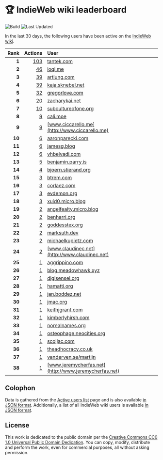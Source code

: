 # 🏆 IndieWeb wiki leaderboard

![Build](https://img.shields.io/github/actions/workflow/status/jgarber623/indieweb-wiki-leaderboard/build.yml?style=for-the-badge)
![Last Updated](https://img.shields.io/badge/last%20updated-6%20February%202025%20at%206:33:43%20UTC-ff5c01?style=for-the-badge)

In the last 30 days, the following users have been active on the [IndieWeb wiki](https://indieweb.org).

| Rank | Actions | User |
|-----:|--------:|:-----|
| **1** | [103](https://indieweb.org/Special:Contributions/Tantek.com) | [tantek.com](http://tantek.com) |
| **2** | [46](https://indieweb.org/Special:Contributions/Loqi.me) | [loqi.me](http://loqi.me) |
| **3** | [39](https://indieweb.org/Special:Contributions/Artlung.com) | [artlung.com](http://artlung.com) |
| **4** | [39](https://indieweb.org/Special:Contributions/Kaja.sknebel.net) | [kaja.sknebel.net](http://kaja.sknebel.net) |
| **5** | [32](https://indieweb.org/Special:Contributions/Gregorlove.com) | [gregorlove.com](http://gregorlove.com) |
| **6** | [20](https://indieweb.org/Special:Contributions/Zacharykai.net) | [zacharykai.net](http://zacharykai.net) |
| **7** | [10](https://indieweb.org/Special:Contributions/Subcultureofone.org) | [subcultureofone.org](http://subcultureofone.org) |
| **8** | [9](https://indieweb.org/Special:Contributions/Cali.moe) | [cali.moe](http://cali.moe) |
| **9** | [9](https://indieweb.org/Special:Contributions/Www.ciccarello.me) | [www.ciccarello.me](http://www.ciccarello.me) |
| **10** | [6](https://indieweb.org/Special:Contributions/Aaronparecki.com) | [aaronparecki.com](http://aaronparecki.com) |
| **11** | [6](https://indieweb.org/Special:Contributions/Jamesg.blog) | [jamesg.blog](http://jamesg.blog) |
| **12** | [6](https://indieweb.org/Special:Contributions/Vhbelvadi.com) | [vhbelvadi.com](http://vhbelvadi.com) |
| **13** | [5](https://indieweb.org/Special:Contributions/Benjamin.parry.is) | [benjamin.parry.is](http://benjamin.parry.is) |
| **14** | [4](https://indieweb.org/Special:Contributions/Bjoern.stierand.org) | [bjoern.stierand.org](http://bjoern.stierand.org) |
| **15** | [3](https://indieweb.org/Special:Contributions/Btrem.com) | [btrem.com](http://btrem.com) |
| **16** | [3](https://indieweb.org/Special:Contributions/Corlaez.com) | [corlaez.com](http://corlaez.com) |
| **17** | [3](https://indieweb.org/Special:Contributions/Evdemon.org) | [evdemon.org](http://evdemon.org) |
| **18** | [3](https://indieweb.org/Special:Contributions/Xuid0.micro.blog) | [xuid0.micro.blog](http://xuid0.micro.blog) |
| **19** | [2](https://indieweb.org/Special:Contributions/Angelfealty.micro.blog) | [angelfealty.micro.blog](http://angelfealty.micro.blog) |
| **20** | [2](https://indieweb.org/Special:Contributions/Benharri.org) | [benharri.org](http://benharri.org) |
| **21** | [2](https://indieweb.org/Special:Contributions/Goddesstex.org) | [goddesstex.org](http://goddesstex.org) |
| **22** | [2](https://indieweb.org/Special:Contributions/Marksuth.dev) | [marksuth.dev](http://marksuth.dev) |
| **23** | [2](https://indieweb.org/Special:Contributions/Michaelkupietz.com) | [michaelkupietz.com](http://michaelkupietz.com) |
| **24** | [2](https://indieweb.org/Special:Contributions/Www.claudinec.net) | [www.claudinec.net](http://www.claudinec.net) |
| **25** | [1](https://indieweb.org/Special:Contributions/Aggrippino.com) | [aggrippino.com](http://aggrippino.com) |
| **26** | [1](https://indieweb.org/Special:Contributions/Blog.meadowhawk.xyz) | [blog.meadowhawk.xyz](http://blog.meadowhawk.xyz) |
| **27** | [1](https://indieweb.org/Special:Contributions/Digisensei.org) | [digisensei.org](http://digisensei.org) |
| **28** | [1](https://indieweb.org/Special:Contributions/Hamatti.org) | [hamatti.org](http://hamatti.org) |
| **29** | [1](https://indieweb.org/Special:Contributions/Jan.boddez.net) | [jan.boddez.net](http://jan.boddez.net) |
| **30** | [1](https://indieweb.org/Special:Contributions/Jmac.org) | [jmac.org](http://jmac.org) |
| **31** | [1](https://indieweb.org/Special:Contributions/Keithjgrant.com) | [keithjgrant.com](http://keithjgrant.com) |
| **32** | [1](https://indieweb.org/Special:Contributions/Kimberlyhirsh.com) | [kimberlyhirsh.com](http://kimberlyhirsh.com) |
| **33** | [1](https://indieweb.org/Special:Contributions/Norealnames.org) | [norealnames.org](http://norealnames.org) |
| **34** | [1](https://indieweb.org/Special:Contributions/Osteophage.neocities.org) | [osteophage.neocities.org](http://osteophage.neocities.org) |
| **35** | [1](https://indieweb.org/Special:Contributions/Scojjac.com) | [scojjac.com](http://scojjac.com) |
| **36** | [1](https://indieweb.org/Special:Contributions/Theadhocracy.co.uk) | [theadhocracy.co.uk](http://theadhocracy.co.uk) |
| **37** | [1](https://indieweb.org/Special:Contributions/Vanderven.se_martijn) | [vanderven.se/martijn](http://vanderven.se/martijn) |
| **38** | [1](https://indieweb.org/Special:Contributions/Www.jeremycherfas.net) | [www.jeremycherfas.net](http://www.jeremycherfas.net) |


## Colophon

Data is gathered from the [Active users list](https://indieweb.org/Special:ActiveUsers) page and is also available [in JSON format](https://github.com/jgarber623/indieweb-wiki-leaderboard/blob/main/data/leaderboard.json). Additionally, a list of all IndieWeb wiki users is available [in JSON format](https://github.com/jgarber623/indieweb-wiki-leaderboard/blob/main/data/users.json).

## License

This work is dedicated to the public domain per the [Creative Commons CC0 1.0 Universal Public Domain Dedication](https://creativecommons.org/publicdomain/zero/1.0/). You can copy, modify, distribute and perform the work, even for commercial purposes, all without asking permission.
